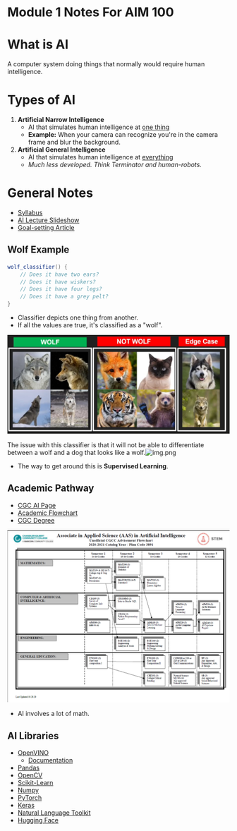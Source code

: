 # Module 1 Notes For AIM 100

# What is AI

A computer system doing things that normally would require human intelligence.

# Types of AI

1. **Artificial Narrow Intelligence**
   - AI that simulates human intelligence at <u>one thing</u>
   - **Example:** When your camera can recognize you're in the camera frame and
     blur the background.
2. **Artificial General Intelligence**
   - AI that simulates human intelligence at <u>everything</u>
   - _Much less developed. Think Terminator and human-robots._

# General Notes

- [Syllabus](https://docs.google.com/presentation/d/18eNwOzWN99bpyex80OT1s_XhGAGPRnr3FIOHm7wtrzw/edit#slide=id.g1cf0eec0226_0_60)
- [AI Lecture Slideshow](https://docs.google.com/presentation/d/18eNwOzWN99bpyex80OT1s_XhGAGPRnr3FIOHm7wtrzw/edit#slide=id.g1cf0eec0226_0_60)
- [Goal-setting Article](https://legionathletics.com/goal-setting/)

## Wolf Example

```java
wolf_classifier() {
    // Does it have two ears?
    // Does it have wiskers?
    // Does it have four legs?
    // Does it have a grey pelt?
}
```

- Classifier depicts one thing from another.
- If all the values are true, it's classified as a "wolf".

![](assets/wolf_images.png)

The issue with this classifier is that it will not be able to differentiate
between a wolf and a dog that looks like a wolf.![img.png](img.png)


- The way to get around this is **Supervised Learning**.

## Academic Pathway

- [CGC AI Page](https://cgc.edu/ai)
- [Academic Flowchart](https://www.cgc.edu/sites/default/files/documents/programs/program/aas-aim-flow-chart.pdf)
- [CGC Degree](https://www.cgc.edu/degrees-certificates/science-technology-engineering-and-mathematics/artificial-intelligence-and-machine-learning-3891-aas)

![](assets/academic_flowchart.png)

- AI involves a lot of math.

## AI Libraries

- [OpenVINO](https://www.intel.com/content/www/us/en/developer/tools/openvino-toolkit/overview.html)
  - [Documentation](https://docs.openvino.ai/latest/home.html)
- [Pandas](https://pandas.pydata.org/pandas-docs/stable/index.html)
- [OpenCV](https://opencv.org/)
- [Scikit-Learn](https://scikit-learn.org/stable/)
- [Numpy](https://numpy.org/devdocs/user/absolute_beginners.html)
- [PyTorch](https://pytorch.org/)
- [Keras](https://keras.io/)
- [Natural Language Toolkit](https://www.nltk.org/)
- [Hugging Face](https://huggingface.co/)

